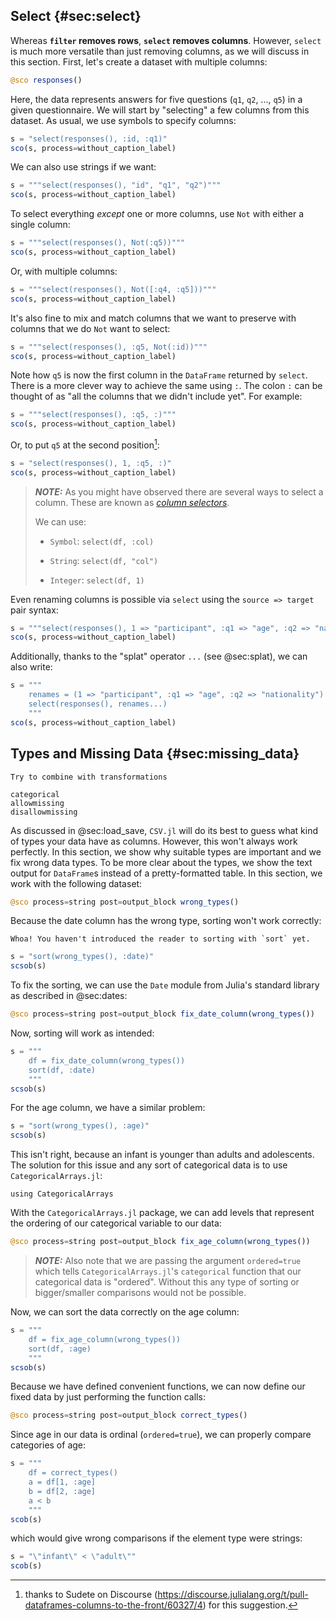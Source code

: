 ## Select {#sec:select}

Whereas **`filter` removes rows**, **`select` removes columns**.
However, `select` is much more versatile than just removing columns, as we will discuss in this section.
First, let's create a dataset with multiple columns:

```jl
@sco responses()
```

Here, the data represents answers for five questions (`q1`, `q2`, ..., `q5`) in a given questionnaire.
We will start by "selecting" a few columns from this dataset.
As usual, we use symbols to specify columns:

```jl
s = "select(responses(), :id, :q1)"
sco(s, process=without_caption_label)
```

We can also use strings if we want:

```jl
s = """select(responses(), "id", "q1", "q2")"""
sco(s, process=without_caption_label)
```

To select everything _except_ one or more columns, use `Not` with either a single column:

```jl
s = """select(responses(), Not(:q5))"""
sco(s, process=without_caption_label)
```

Or, with multiple columns:

```jl
s = """select(responses(), Not([:q4, :q5]))"""
sco(s, process=without_caption_label)
```

It's also fine to mix and match columns that we want to preserve with columns that we do `Not` want to select:

```jl
s = """select(responses(), :q5, Not(:id))"""
sco(s, process=without_caption_label)
```

Note how `q5` is now the first column in the `DataFrame` returned by `select`.
There is a more clever way to achieve the same using `:`.
The colon `:` can be thought of as "all the columns that we didn't include yet".
For example:

```jl
s = """select(responses(), :q5, :)"""
sco(s, process=without_caption_label)
```

Or, to put `q5` at the second position[^sudete]:

[^sudete]: thanks to Sudete on Discourse (<https://discourse.julialang.org/t/pull-dataframes-columns-to-the-front/60327/4>) for this suggestion.

```jl
s = "select(responses(), 1, :q5, :)"
sco(s, process=without_caption_label)
```

> **_NOTE:_**
> As you might have observed there are several ways to select a column.
> These are known as [_column selectors_](https://bkamins.github.io/julialang/2021/02/06/colsel.html).
>
> We can use:
>
> * `Symbol`: `select(df, :col)`
>
> * `String`: `select(df, "col")`
>
> * `Integer`: `select(df, 1)`

Even renaming columns is possible via `select` using the `source => target` pair syntax:

```jl
s = """select(responses(), 1 => "participant", :q1 => "age", :q2 => "nationality")"""
sco(s, process=without_caption_label)
```

Additionally, thanks to the "splat" operator `...` (see @sec:splat), we can also write:

```jl
s = """
    renames = (1 => "participant", :q1 => "age", :q2 => "nationality")
    select(responses(), renames...)
    """
sco(s, process=without_caption_label)
```

## Types and Missing Data {#sec:missing_data}

```{=comment}
Try to combine with transformations

categorical
allowmissing
disallowmissing
```

As discussed in @sec:load_save, `CSV.jl` will do its best to guess what kind of types your data have as columns.
However, this won't always work perfectly.
In this section, we show why suitable types are important and we fix wrong data types.
To be more clear about the types, we show the text output for `DataFrame`s instead of a pretty-formatted table.
In this section, we work with the following dataset:

```jl
@sco process=string post=output_block wrong_types()
```

Because the date column has the wrong type, sorting won't work correctly:

```{=comment}
Whoa! You haven't introduced the reader to sorting with `sort` yet.
```

```jl
s = "sort(wrong_types(), :date)"
scsob(s)
```

To fix the sorting, we can use the `Date` module from Julia's standard library as described in @sec:dates:

```jl
@sco process=string post=output_block fix_date_column(wrong_types())
```

Now, sorting will work as intended:

```jl
s = """
    df = fix_date_column(wrong_types())
    sort(df, :date)
    """
scsob(s)
```

For the age column, we have a similar problem:

```jl
s = "sort(wrong_types(), :age)"
scsob(s)
```

This isn't right, because an infant is younger than adults and adolescents.
The solution for this issue and any sort of categorical data is to use `CategoricalArrays.jl`:

```
using CategoricalArrays
```

With the `CategoricalArrays.jl` package, we can add levels that represent the ordering of our categorical variable to our data:

```jl
@sco process=string post=output_block fix_age_column(wrong_types())
```

> **_NOTE:_**
> Also note that we are passing the argument `ordered=true` which tells `CategoricalArrays.jl`'s `categorical` function that our categorical data is "ordered".
> Without this any type of sorting or bigger/smaller comparisons would not be possible.

Now, we can sort the data correctly on the age column:

```jl
s = """
    df = fix_age_column(wrong_types())
    sort(df, :age)
    """
scsob(s)
```

Because we have defined convenient functions, we can now define our fixed data by just performing the function calls:

```jl
@sco process=string post=output_block correct_types()
```

Since age in our data is ordinal (`ordered=true`), we can properly compare categories of age:

```jl
s = """
    df = correct_types()
    a = df[1, :age]
    b = df[2, :age]
    a < b
    """
scob(s)
```

which would give wrong comparisons if the element type were strings:

```jl
s = "\"infant\" < \"adult\""
scob(s)
```
